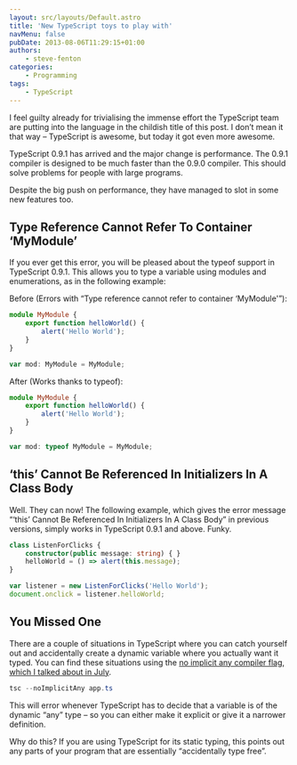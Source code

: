 ```yaml
---
layout: src/layouts/Default.astro
title: 'New TypeScript toys to play with'
navMenu: false
pubDate: 2013-08-06T11:29:15+01:00
authors:
    - steve-fenton
categories:
    - Programming
tags:
    - TypeScript
---
```


I feel guilty already for trivialising the immense effort the TypeScript team are putting into the language in the childish title of this post. I don’t mean it that way – TypeScript is awesome, but today it got even more awesome.

TypeScript 0.9.1 has arrived and the major change is performance. The 0.9.1 compiler is designed to be much faster than the 0.9.0 compiler. This should solve problems for people with large programs.

Despite the big push on performance, they have managed to slot in some new features too.

## Type Reference Cannot Refer To Container ‘MyModule’

If you ever get this error, you will be pleased about the typeof support in TypeScript 0.9.1. This allows you to type a variable using modules and enumerations, as in the following example:

Before (Errors with “Type reference cannot refer to container ‘MyModule'”):

```typescript
module MyModule {
    export function helloWorld() {
        alert('Hello World');
    }
}

var mod: MyModule = MyModule;
```

After (Works thanks to typeof):

```typescript
module MyModule {
    export function helloWorld() {
        alert('Hello World');
    }
}

var mod: typeof MyModule = MyModule;
```

## ‘this’ Cannot Be Referenced In Initializers In A Class Body

Well. They can now! The following example, which gives the error message “‘this’ Cannot Be Referenced In Initializers In A Class Body” in previous versions, simply works in TypeScript 0.9.1 and above. Funky.

```typescript
class ListenForClicks {
    constructor(public message: string) { }
    helloWorld = () => alert(this.message);
}

var listener = new ListenForClicks('Hello World');
document.onclick = listener.helloWorld;
```

## You Missed One

There are a couple of situations in TypeScript where you can catch yourself out and accidentally create a dynamic variable where you actually want it typed. You can find these situations using the [no implicit any compiler flag, which I talked about in July](/blog/2013/07/typescript-no-implicit-any-compiler-flag/).

```powershell
tsc --noImplicitAny app.ts
```

This will error whenever TypeScript has to decide that a variable is of the dynamic “any” type – so you can either make it explicit or give it a narrower definition.

Why do this? If you are using TypeScript for its static typing, this points out any parts of your program that are essentially “accidentally type free”.